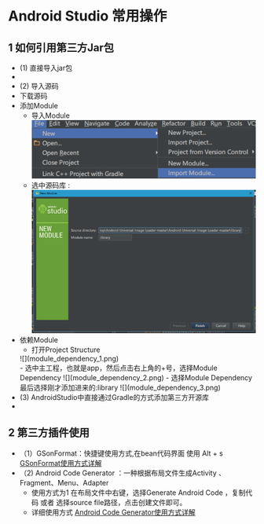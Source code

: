 # Android Studio 常用操作
## 1 如何引用第三方Jar包
 - (1) 直接导入jar包
  -
 - (2) 导入源码
  - 下载源码
  - 添加Module
    - 导入Module
      ![导入Module](depend_module.png)
    - 选中源码库 : ![选中源码库](select_module.png)
  - 依赖Module
    - 打开Project Structure
    <div algin="center">
    ![](module_dependency_1.png)
    </div>
    - 选中主工程，也就是app，然后点击右上角的+号，选择Module Dependency
    ![](module_dependency_2.png)
    - 选择Module Dependency 最后选择刚才添加进来的:library
    ![](module_dependency_3.png)
 - (3) AndroidStudio中直接通过Gradle的方式添加第三方开源库
  -
## 2 第三方插件使用
  - （1）GSonFormat：快捷键使用方式,在bean代码界面 使用 Alt + s [GSonFormat使用方式详解](http://blog.csdn.net/alpha58/article/details/62881144)
  - （2) Android Code Generator ：一种根据布局文件生成Activity 、Fragment、Menu、Adapter
    - 使用方式为1 在布局文件中右键，选择Generate Android Code ，复制代码 或者 选择source file路径，点击创建文件即可。
    - 详细使用方式  [Android Code Generator使用方式详解](http://blog.csdn.net/alpha58/article/details/62881144)
